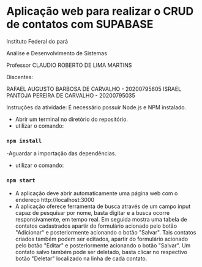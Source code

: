 # Aplicação web para realizar o CRUD de contatos com SUPABASE

Instituto Federal do pará

Análise e Desenvolvimento de Sistemas

Professor CLAUDIO ROBERTO DE LIMA MARTINS

Discentes:

RAFAEL AUGUSTO BARBOSA DE CARVALHO - 20200795605
ISRAEL PANTOJA PEREIRA DE CARVALHO - 20200795035

Instruções da atividade:
É necessário possuir Node.js e NPM instalado.

- Abrir um terminal no diretório do repositório.
- utilizar o comando:
### `npm install`
-Aguardar a importação das dependências.
- utilizar o comando:
### `npm start`
- A aplicação deve abrir automaticamente uma página web com o endereço http://localhost:3000 
- A aplicação oferece ferramenta de busca através de um campo input capaz de pesquisar por nome, basta digitar e a busca ocorre responsivamente, em tempo real. Em seguida mostra uma tabela de contatos cadastrados apartir do formulário acionado pelo botão "Adicionar" e posteriormente acionando o botão "Salvar". Tais contatos criados também podem ser editados, apartir do formulário acionado pelo botão "Editar" e posteriormente acionando o botão "Salvar". Um contato salvo também pode ser deletado, basta clicar no respectivo botão "Deletar" localizado na linha de cada contato.
